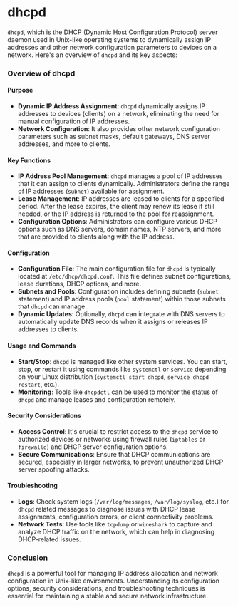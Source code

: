 # dhcpd 
`dhcpd`, which is the DHCP (Dynamic Host Configuration Protocol) server daemon used in Unix-like operating systems to dynamically assign IP addresses and other network configuration parameters to devices on a network. Here's an overview of `dhcpd` and its key aspects:

### Overview of dhcpd

#### Purpose
- **Dynamic IP Address Assignment**: `dhcpd` dynamically assigns IP addresses to devices (clients) on a network, eliminating the need for manual configuration of IP addresses.
- **Network Configuration**: It also provides other network configuration parameters such as subnet masks, default gateways, DNS server addresses, and more to clients.

#### Key Functions
- **IP Address Pool Management**: `dhcpd` manages a pool of IP addresses that it can assign to clients dynamically. Administrators define the range of IP addresses (`subnet`) available for assignment.
- **Lease Management**: IP addresses are leased to clients for a specified period. After the lease expires, the client may renew its lease if still needed, or the IP address is returned to the pool for reassignment.
- **Configuration Options**: Administrators can configure various DHCP options such as DNS servers, domain names, NTP servers, and more that are provided to clients along with the IP address.

#### Configuration
- **Configuration File**: The main configuration file for `dhcpd` is typically located at `/etc/dhcp/dhcpd.conf`. This file defines subnet configurations, lease durations, DHCP options, and more.
- **Subnets and Pools**: Configuration includes defining subnets (`subnet` statement) and IP address pools (`pool` statement) within those subnets that `dhcpd` can manage.
- **Dynamic Updates**: Optionally, `dhcpd` can integrate with DNS servers to automatically update DNS records when it assigns or releases IP addresses to clients.

#### Usage and Commands
- **Start/Stop**: `dhcpd` is managed like other system services. You can start, stop, or restart it using commands like `systemctl` or `service` depending on your Linux distribution (`systemctl start dhcpd`, `service dhcpd restart`, etc.).
- **Monitoring**: Tools like `dhcpdctl` can be used to monitor the status of `dhcpd` and manage leases and configuration remotely.

#### Security Considerations
- **Access Control**: It's crucial to restrict access to the `dhcpd` service to authorized devices or networks using firewall rules (`iptables` or `firewalld`) and DHCP server configuration options.
- **Secure Communications**: Ensure that DHCP communications are secured, especially in larger networks, to prevent unauthorized DHCP server spoofing attacks.

#### Troubleshooting
- **Logs**: Check system logs (`/var/log/messages`, `/var/log/syslog`, etc.) for `dhcpd` related messages to diagnose issues with DHCP lease assignments, configuration errors, or client connectivity problems.
- **Network Tests**: Use tools like `tcpdump` or `wireshark` to capture and analyze DHCP traffic on the network, which can help in diagnosing DHCP-related issues.

### Conclusion
`dhcpd` is a powerful tool for managing IP address allocation and network configuration in Unix-like environments. Understanding its configuration options, security considerations, and troubleshooting techniques is essential for maintaining a stable and secure network infrastructure.

